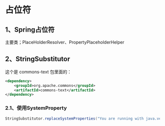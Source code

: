 # 占位符

## 1、Spring占位符

主要类；PlaceHolderResolver、PropertyPlaceholderHelper

## 2、StringSubstitutor

这个是 commons-text 包里面的：
```xml
<dependency>
    <groupId>org.apache.commons</groupId>
    <artifactId>commons-text</artifactId>
</dependency>
```

### 2.1、使用SystemProperty

```java
StringSubstitutor.replaceSystemProperties("You are running with java.version = ${java.version} and os.name = ${os.name}.")
```

